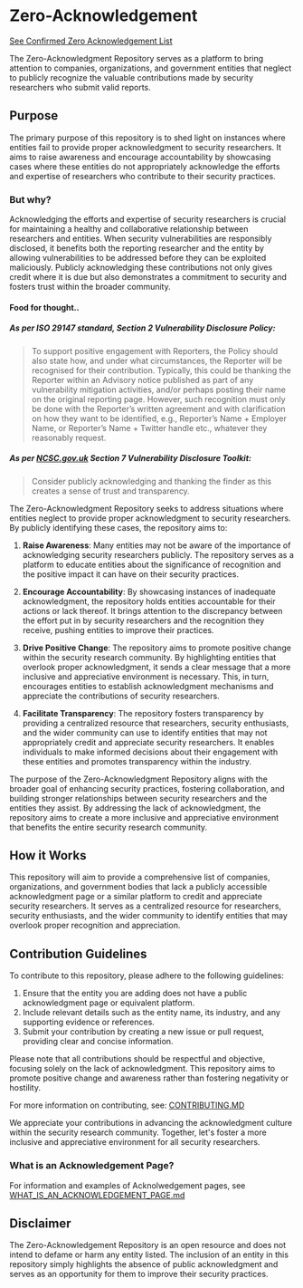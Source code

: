 # Zero-Acknowledgement

[See Confirmed Zero Acknowledgement List](https://github.com/DeffoN0tSt3/Zero-Acknowledgement/blob/main/confirmed/Zero-Acknowledgement-Confirmed.md)

The  Zero-Acknowledgment Repository serves as a platform to bring attention to companies, organizations, and government entities that neglect to publicly recognize the valuable contributions made by security researchers who submit valid reports. 

## Purpose
The primary purpose of this repository is to shed light on instances where entities fail to provide proper acknowledgment to security researchers. It aims to raise awareness and encourage accountability by showcasing cases where these entities do not appropriately acknowledge the efforts and expertise of researchers who contribute to their security practices.

### But why?

Acknowledging the efforts and expertise of security researchers is crucial for maintaining a healthy and collaborative relationship between researchers and entities. When security vulnerabilities are responsibly disclosed, it benefits both the reporting researcher and the entity by allowing vulnerabilities to be addressed before they can be exploited maliciously. Publicly acknowledging these contributions not only gives credit where it is due but also demonstrates a commitment to security and fosters trust within the broader community.

#### Food for thought.. 

##### As per ISO 29147 standard, Section 2 Vulnerability Disclosure Policy:

> To support positive engagement with Reporters, the Policy should also state how, and
under what circumstances, the Reporter will be recognised for their contribution.
Typically, this could be thanking the Reporter within an Advisory notice published as part
of any vulnerability mitigation activities, and/or perhaps posting their name on the
original reporting page. However, such recognition must only be done with the
Reporter’s written agreement and with clarification on how they want to be identified,
e.g., Reporter’s Name + Employer Name, or Reporter’s Name + Twitter handle etc.,
whatever they reasonably request.


##### As per [NCSC.gov.uk](https://www.ncsc.gov.uk/files/NCSC-Vulnerability-disclosure-Toolkit-v2.pdf) Section 7 Vulnerability Disclosure Toolkit:


> Consider publicly acknowledging and thanking the finder as this creates a sense of trust and
transparency.


The Zero-Acknowledgment Repository seeks to address situations where entities neglect to provide proper acknowledgment to security researchers. By publicly identifying these cases, the repository aims to:

1. **Raise Awareness**: Many entities may not be aware of the importance of acknowledging security researchers publicly. The repository serves as a platform to educate entities about the significance of recognition and the positive impact it can have on their security practices.

2. **Encourage Accountability**: By showcasing instances of inadequate acknowledgment, the repository holds entities accountable for their actions or lack thereof. It brings attention to the discrepancy between the effort put in by security researchers and the recognition they receive, pushing entities to improve their practices.

3. **Drive Positive Change**: The repository aims to promote positive change within the security research community. By highlighting entities that overlook proper acknowledgment, it sends a clear message that a more inclusive and appreciative environment is necessary. This, in turn, encourages entities to establish acknowledgment mechanisms and appreciate the contributions of security researchers.

4. **Facilitate Transparency**: The repository fosters transparency by providing a centralized resource that researchers, security enthusiasts, and the wider community can use to identify entities that may not appropriately credit and appreciate security researchers. It enables individuals to make informed decisions about their engagement with these entities and promotes transparency within the industry.

The purpose of the Zero-Acknowledgment Repository aligns with the broader goal of enhancing security practices, fostering collaboration, and building stronger relationships between security researchers and the entities they assist. By addressing the lack of acknowledgment, the repository aims to create a more inclusive and appreciative environment that benefits the entire security research community.

## How it Works
This repository will aim to provide a comprehensive list of companies, organizations, and government bodies that lack a publicly accessible acknowledgment page or a similar platform to credit and appreciate security researchers. It serves as a centralized resource for researchers, security enthusiasts, and the wider community to identify entities that may overlook proper recognition and appreciation.

## Contribution Guidelines
To contribute to this repository, please adhere to the following guidelines:

1. Ensure that the entity you are adding does not have a public acknowledgment page or equivalent platform.
2. Include relevant details such as the entity name, its industry, and any supporting evidence or references.
3. Submit your contribution by creating a new issue or pull request, providing clear and concise information.

Please note that all contributions should be respectful and objective, focusing solely on the lack of acknowledgment. This repository aims to promote positive change and awareness rather than fostering negativity or hostility.

For more information on contributing, see: [CONTRIBUTING.MD](https://github.com/DeffoN0tSt3/Zero-Acknowledgement/blob/main/CONTRIBUTING.md)

We appreciate your contributions in advancing the acknowledgment culture within the security research community. Together, let's foster a more inclusive and appreciative environment for all security researchers.

### What is an Acknowledgement Page?
For information and examples of Acknolwedgement pages, see
[WHAT_IS_AN_ACKNOWLEDGEMENT_PAGE.md](https://github.com/DeffoN0tSt3/Zero-Acknowledgement/blob/main/WHAT_IS_AN_ACKNOWLEDGEMENT_PAGE.md)


## Disclaimer
The Zero-Acknowledgement Repository is an open resource and does not intend to defame or harm any entity listed. The inclusion of an entity in this repository simply highlights the absence of public acknowledgment and serves as an opportunity for them to improve their security practices.
